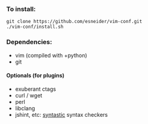 ### To install:

```
git clone https://github.com/esneider/vim-conf.git
./vim-conf/install.sh
```

### Dependencies:

* vim (compiled with +python)
* git

#### Optionals (for plugins)

* exuberant ctags
* curl / wget
* perl
* libclang
* jshint, etc: [syntastic](https://github.com/scrooloose/syntastic) syntax
  checkers
